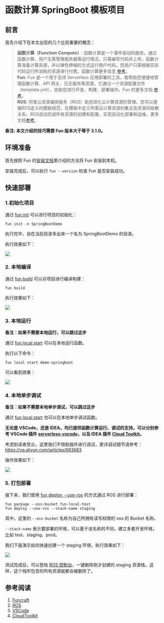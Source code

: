 # 函数计算 SpringBoot 模板项目

## 前言

首先介绍下在本文出现的几个比较重要的概念：

> **函数计算（Function Compute）**: 函数计算是一个事件驱动的服务，通过函数计算，用户无需管理服务器等运行情况，只需编写代码并上传。函数计算准备计算资源，并以弹性伸缩的方式运行用户代码，而用户只需根据实际代码运行所消耗的资源进行付费。函数计算更多信息 [参考](https://help.aliyun.com/product/50980.html)。<br />
**Fun**: Fun 是一个用于支持 Serverless 应用部署的工具，能帮助您便捷地管理函数计算、API 网关、日志服务等资源。它通过一个资源配置文件（template.yml），协助您进行开发、构建、部署操作。Fun 的更多文档 [参考](https://github.com/alibaba/funcraft)。	<br />
**ROS**: 阿里云资源编排服务（ROS）助您简化云计算资源的管理。您可以遵循ROS定义的模板规范，在模板中定义所需云计算资源的集合及资源间依赖关系。ROS自动完成所有资源的创建和配置，实现自动化部署和运维。更多文档[参考](https://help.aliyun.com/product/28850.html)。


**备注: 本文介绍的技巧需要 Fun 版本大于等于 3.1.0。**

## 环境准备

首先按照 Fun 的[安装文档](https://github.com/alibaba/funcraft/blob/master/docs/usage/installation-zh.md)里介绍的方法将 Fun 安装到本机。

安装完成后，可以执行 `fun --version` 检查 Fun 是否安装成功。

## 快速部署

### 1.初始化项目

通过 [fun init](https://yq.aliyun.com/articles/674363) 可以进行项目的初始化：

```shell
fun init -n SpringBootDemo
```

执行完毕，会在当前目录多出来一个名为 SpringBootDemo 的目录。

执行效果如下：

![](https://tan-blog.oss-cn-hangzhou.aliyuncs.com/img/fun-spirng-boot-init.gif)

### 2. 本地编译

通过 [fun build](https://yq.aliyun.com/articles/719102) 可以对项目进行编译构建：

```
fun build
```

执行效果如下：

![](https://tan-blog.oss-cn-hangzhou.aliyuncs.com/img/fun-spirng-boot-build.gif)

### 3. 本地运行

**备注：如果不需要本地运行，可以跳过这步**

通过 [fun local start](https://yq.aliyun.com/articles/683683) 可以在本地运行函数。

执行以下命令：

```
fun local start demo-springboot
```

可以看到效果：

![](https://tan-blog.oss-cn-hangzhou.aliyuncs.com/img/fun-spirng-boot-local-start.gif)

### 4. 本地单步调试

**备注：如果不需要本地单步调试，可以跳过这步**


通过 [fun local start](https://yq.aliyun.com/articles/683683) 也可以在本地单步调试函数。

**无论是 VSCode，还是 IDEA，均已提供函数计算运行、调试的支持，可以分别参考 VSCode 插件 [serverless-vscode](https://github.com/alibaba/serverless-vscode)，以及 IDEA 插件 [Cloud Toolkit](https://www.aliyun.com/product/cloudtoolkit)。**

考虑到读者受众，这里我们不借助插件进行调试，更详调试细节请参考：https://yq.aliyun.com/articles/683683

操作效果如下：

![](https://tan-blog.oss-cn-hangzhou.aliyuncs.com/img/fun-spirng-boot-local-debug.gif)

### 5. 打包部署

接下来，我们使用 [fun deploy --use-ros](https://yq.aliyun.com/articles/719104) 的方式通过 ROS 进行部署：

```
fun package --oss-bucket fun-local-test
fun deploy --use-ros --stack-name staging
```

其中，这里的 `--oss-bucket` 名称为自己所拥有读写权限的 oss 的 Bucket 名称。

`--stack-name` 表示要部署的环境，可以基于该名称的不同，建立多套开发环境，比如 test、staging、prod。

我们下面演示如何快速创建一个 staging 环境，执行效果如下：

![](https://tan-blog.oss-cn-hangzhou.aliyuncs.com/img/fun-spirng-boot-deploy.gif)

测试完成后，可以登陆 [ROS 控制台](https://ros.console.aliyun.com)，一键删除刚才创建的 staging 资源栈，这样，这个栈所包含的所有资源就都会被删除了。

## 参考阅读

1. [Funcraft](https://github.com/alibaba/funcraft)
2. [ROS](https://ros.console.aliyun.com)
3. [VSCode](https://github.com/alibaba/serverless-vscode)
4. [CloudToolkit](https://www.aliyun.com/product/cloudtoolkit)
